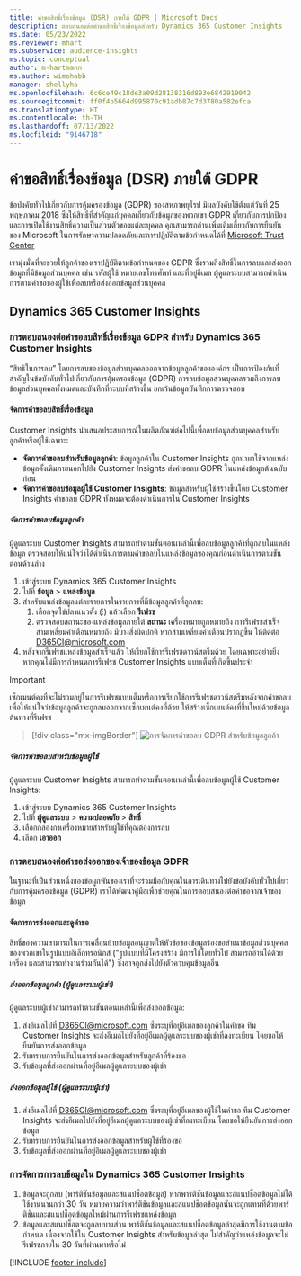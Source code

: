 ```yaml
---
title: คำขอสิทธิ์เรื่องข้อมูล (DSR) ภายใต้ GDPR | Microsoft Docs
description: ตอบสนองต่อคำขอสิทธิ์เรื่องข้อมูลสำหรับ Dynamics 365 Customer Insights
ms.date: 05/23/2022
ms.reviewer: mhart
ms.subservice: audience-insights
ms.topic: conceptual
author: m-hartmann
ms.author: wimohabb
manager: shellyha
ms.openlocfilehash: 6c6ce49c18de3a09d28138316d893e6842919042
ms.sourcegitcommit: ff0f4b5664d995870c91adb87c7d3780a582efca
ms.translationtype: HT
ms.contentlocale: th-TH
ms.lasthandoff: 07/13/2022
ms.locfileid: "9146718"
---
```

# <a name="data-subject-rights-dsr-requests-under-gdpr"></a>คำขอสิทธิ์เรื่องข้อมูล (DSR) ภายใต้ GDPR

ข้อบังคับทั่วไปเกี่ยวกับการคุ้มครองข้อมูล (GDPR) ของสหภาพยุโรป มีผลบังคับใช้ตั้งแต่วันที่ 25 พฤษภาคม 2018 ซึ่งให้สิทธิ์ที่สำคัญแก่บุคคลเกี่ยวกับข้อมูลของพวกเขา GDPR เกี่ยวกับการปกป้องและการเปิดใช้งานสิทธิ์ความเป็นส่วนตัวของแต่ละบุคคล คุณสามารถอ่านเพิ่มเติมเกี่ยวกับการยืนยันของ Microsoft ในการรักษาความปลอดภัยและการปฏิบัติตามข้อกำหนดได้ที่ [Microsoft Trust Center](https://www.microsoft.com/trust-center)

เรามุ่งมั่นที่จะช่วยให้ลูกค้าของเราปฏิบัติตามข้อกำหนดของ GDPR ซึ่งรวมถึงสิทธิ์ในการลบและส่งออกข้อมูลที่มีข้อมูลส่วนบุคคล เช่น รหัสผู้ใช้ หมายเลขโทรศัพท์ และที่อยู่อีเมล ผู้ดูแลระบบสามารถดำเนินการตามคำขอของผู้ใช้เพื่อลบหรือส่งออกข้อมูลส่วนบุคคล

## <a name="dynamics-365-customer-insights"></a>Dynamics 365 Customer Insights

### <a name="responding-to-gdpr-data-subject-delete-requests-for-dynamics-365-customer-insights"></a>การตอบสนองต่อคำขอลบสิทธิ์เรื่องข้อมูล GDPR สำหรับ Dynamics 365 Customer Insights

“สิทธิในการลบ” โดยการลบของข้อมูลส่วนบุคคลออกจากข้อมูลลูกค้าขององค์กร เป็นการป้องกันที่สำคัญในข้อบังคับทั่วไปเกี่ยวกับการคุ้มครองข้อมูล (GDPR) การลบข้อมูลส่วนบุคคลรวมถึงการลบข้อมูลส่วนบุคคลทั้งหมดและบันทึกที่ระบบที่สร้างขึ้น ยกเว้นข้อมูลบันทึกการตรวจสอบ

#### <a name="manage-data-subject-delete-requests"></a>จัดการคำขอลบสิทธิ์เรื่องข้อมูล

Customer Insights นำเสนอประสบการณ์ในผลิตภัณฑ์ต่อไปนี้เพื่อลบข้อมูลส่วนบุคคลสำหรับลูกค้าหรือผู้ใช้เฉพาะ:

- **จัดการคำขอลบสำหรับข้อมูลลูกค้า**: ข้อมูลลูกค้าใน Customer Insights ถูกนำมาใช้จากแหล่งข้อมูลดั้งเดิมภายนอกไปยัง Customer Insights ส่งคำขอลบ GDPR ในแหล่งข้อมูลต้นฉบับก่อน
- **จัดการคำขอลบข้อมูลผู้ใช้ Customer Insights**: ข้อมูลสำหรับผู้ใช้สร้างขึ้นโดย Customer Insights คำขอลบ GDPR ทั้งหมดจะต้องดำเนินการใน Customer Insights

##### <a name="manage-requests-to-delete-customer-data"></a>จัดการคำขอลบข้อมูลลูกค้า

ผู้ดูแลระบบ Customer Insights สามารถทำตามขั้นตอนเหล่านี้เพื่อลบข้อมูลลูกค้าที่ถูกลบในแหล่งข้อมูล ตรวจสอบให้แน่ใจว่าได้ดำเนินการตามคำขอลบในแหล่งข้อมูลของคุณก่อนดำเนินการตามขั้นตอนด้านล่าง 

1. เข้าสู่ระบบ Dynamics 365 Customer Insights
1. ไปที่ **ข้อมูล** > **แหล่งข้อมูล**
1. สำหรับแหล่งข้อมูลแต่ละรายการในรายการที่มีข้อมูลลูกค้าที่ถูกลบ:
   1. เลือกจุดไข่ปลาแนวตั้ง (&vellip;) แล้วเลือก **รีเฟรช**
   1. ตรวจสอบสถานะของแหล่งข้อมูลภายใต้ **สถานะ** เครื่องหมายถูกหมายถึง การรีเฟรชสำเร็จ สามเหลี่ยมคำเตือนหมายถึง มีบางสิ่งผิดปกติ หากสามเหลี่ยมคำเตือนปรากฏขึ้น ให้ติดต่อ D365CI@microsoft.com
1. หลังจากรีเฟรชแหล่งข้อมูลสำเร็จแล้ว ให้เรียกใช้การรีเฟรชดาวน์สตรีมด้วย โดยเฉพาะอย่างยิ่ง หากคุณไม่มีการกำหนดการรีเฟรช Customer Insights แบบเต็มที่เกิดขึ้นประจำ 

> [!IMPORTANT]
> เซ็กเมนต์คงที่จะไม่รวมอยู่ในการรีเฟรชแบบเต็มหรือการเรียกใช้การรีเฟรชดาวน์สตรีมหลังจากคำขอลบ เพื่อให้แน่ใจว่าข้อมูลลูกค้าจะถูกลบออกจากเซ็กเมนต์คงที่ด้วย ให้สร้างเซ็กเมนต์คงที่ขึ้นใหม่ด้วยข้อมูลต้นทางที่รีเฟรช

> [!div class="mx-imgBorder"]
> ![การจัดการคำขอลบ GDPR สำหรับข้อมูลลูกค้า](media/gdpr-data-sources.png "การจัดการคำขอลบ GDPR สำหรับข้อมูลลูกค้า")

##### <a name="manage-delete-requests-for-user-data"></a>จัดการคำขอลบสำหรับข้อมูลผู้ใช้

ผู้ดูแลระบบ Customer Insights สามารถทำตามขั้นตอนเหล่านี้เพื่อลบข้อมูลผู้ใช้ Customer Insights:

1. เข้าสู่ระบบ Dynamics 365 Customer Insights
2. ไปที่ **ผู้ดูแลระบบ** > **ความปลอดภัย** > **สิทธิ์**
3. เลือกกล่องกาเครื่องหมายสำหรับผู้ใช้ที่คุณต้องการลบ
4. เลือก **เอาออก**

### <a name="responding-to-gdpr-data-subject-export-requests"></a>การตอบสนองต่อคำขอส่งออกของเจ้าของข้อมูล GDPR

ในฐานะที่เป็นส่วนหนึ่งของข้อผูกพันของเราที่จะร่วมมือกับคุณในการเดินทางไปยังข้อบังคับทั่วไปเกี่ยวกับการคุ้มครองข้อมูล (GDPR) เราได้พัฒนาคู่มือเพื่อช่วยคุณในการตอบสนองต่อคำขอจากเจ้าของข้อมูล

#### <a name="manage-export-and-view-requests"></a>จัดการการส่งออกและดูคำขอ

สิทธิ์ของความสามารถในการเคลื่อนย้ายข้อมูลอนุญาตให้หัวข้อของข้อมูลร้องขอสำเนาข้อมูลส่วนบุคคลของพวกเขาในรูปแบบอิเล็กทรอนิกส์ ("รูปแบบที่มีโครงสร้าง มีการใช้โดยทั่วไป สามารถอ่านได้ด้วยเครื่อง และสามารถทำงานร่วมกันได้") ซึ่งอาจถูกส่งไปยังตัวควบคุมข้อมูลอื่น

##### <a name="export-customer-data-tenant-admin"></a>ส่งออกข้อมูลลูกค้า (ผู้ดูแลระบบผู้เช่า)

ผู้ดูแลระบบผู้เช่าสามารถทำตามขั้นตอนเหล่านี้เพื่อส่งออกข้อมูล:

1. ส่งอีเมลไปที่ D365CI@microsoft.com ซึ่งระบุที่อยู่อีเมลของลูกค้าในคำขอ ทีม Customer Insights จะส่งอีเมลไปยังที่อยู่อีเมลผู้ดูแลระบบของผู้เช่าที่ลงทะเบียน โดยขอให้ยืนยันการส่งออกข้อมูล
2. รับทราบการยืนยันในการส่งออกข้อมูลสำหรับลูกค้าที่ร้องขอ
3. รับข้อมูลที่ส่งออกผ่านที่อยู่อีเมลผู้ดูแลระบบของผู้เช่า

##### <a name="export-user-data-tenant-admin"></a>ส่งออกข้อมูลผู้ใช้ (ผู้ดูแลระบบผู้เช่า)

1. ส่งอีเมลไปที่ D365CI@microsoft.com ซึ่งระบุที่อยู่อีเมลของผู้ใช้ในคำขอ ทีม Customer Insights จะส่งอีเมลไปยังที่อยู่อีเมลผู้ดูแลระบบของผู้เช่าที่ลงทะเบียน โดยขอให้ยืนยันการส่งออกข้อมูล
2. รับทราบการยืนยันในการส่งออกข้อมูลสำหรับผู้ใช้ที่ร้องขอ
3. รับข้อมูลที่ส่งออกผ่านที่อยู่อีเมลผู้ดูแลระบบของผู้เช่า

### <a name="data-deletion-handling-in-dynamics-365-customer-insights"></a>การจัดการการลบข้อมูลใน Dynamics 365 Customer Insights

1. ข้อมูลจะถูกลบ (พาร์ติชันข้อมูลและสแนปช็อตข้อมูล) หากพาร์ติชันข้อมูลและสแนปช็อตข้อมูลไม่ได้ใช้งานนานกว่า 30 วัน หมายความว่าพาร์ติชันข้อมูลและสแนปช็อตข้อมูลนั้นจะถูกแทนที่ด้วยพาร์ติชันและสแนปช็อตข้อมูลใหม่ผ่านการรีเฟรชแหล่งข้อมูล
2. ข้อมูลและสแนปช็อตจะถูกลบบางส่วน พาร์ติชันข้อมูลและสแนปช็อตข้อมูลล่าสุดมีการใช้งานตามข้อกำหนด เนื่องจากใช้ใน Customer Insights สำหรับข้อมูลล่าสุด ไม่สำคัญว่าแหล่งข้อมูลจะไม่รีเฟรชภายใน 30 วันที่ผ่านมาหรือไม่

[!INCLUDE [footer-include](includes/footer-banner.md)]
